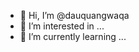 - 👋 Hi, I’m @dauquangwaqa
- 👀 I’m interested in ...
- 🌱 I’m currently learning ...


<!---
dauquangwaqa/dauquangwaqa is a ✨ special ✨ repository because its `README.md` (this file) appears on your GitHub profile.
You can click the Preview link to take a look at your changes.
--->
